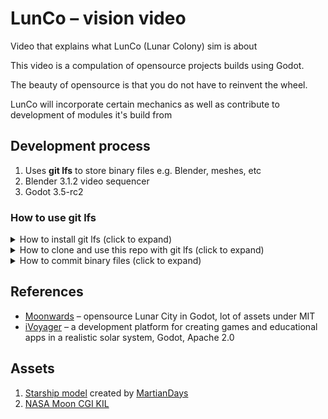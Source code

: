 # LunCo – vision video
Video that explains what LunCo (Lunar Colony) sim is about

This video is a compulation of opensource projects builds using Godot.

The beauty of opensource is that you do not have to reinvent the wheel.

LunCo will incorporate certain mechanics as well as contribute to development of modules it's build from

## Development process
1. Uses **git lfs** to store binary files e.g. Blender, meshes, etc
2. Blender 3.1.2 video sequencer
3. Godot 3.5-rc2

### How to use **git lfs**
<details>
    <summary>
        How to install git lfs (click to expand)
    </summary>

   1. Install git lfs:

   1.1 MacOS: 

    brew install git-lfs

   1.2 Other OS:

    [git lfs](https://git-lfs.github.com)

   1. Activate **git lfs** (once on computer):

            git lfs install
</details>

<details>
    <summary>
        How to clone and use this repo with git lfs (click to expand)
    </summary>
1. Clone repo:

    git lfs clone git@github.com:LunCoSim/lunco-vision-video.git

2. If repo cloned without lfs:
   a. Goto to directory

        cd lunco-vision-video
   b. type 

        git lfs pull

3. Now all the Blender models will be downloaded to your computer. Start using them!

4. Push & pull binary files as reqular
</details>

<details>
    <summary>
        How to commit binary files (click to expand)
    </summary>

1. Start tracking files
   
   git lfs track  "*.blend", "*.png", "*.jpg", "*.jpeg", "*.tif", "*.gif", "*.bmp", "*.svg"

2. With with files as usual

</details>

## References
- [Moonwards](https://www.moonwards.com/) – opensource Lunar City in Godot, lot of assets under MIT
- [iVoyager](https://www.ivoyager.dev) – a development platform for creating games and educational apps in a realistic solar system, Godot, Apache 2.0

## Assets
1. [Starship model](assets/spacex-starship) created by [MartianDays](https://sketchfab.com/3d-models/spacex-starship-a8a0b69f776841a1a465cd9fb3762fd2)
2. [NASA Moon CGI KIL](https://svs.gsfc.nasa.gov/4720)